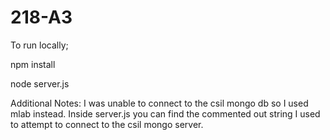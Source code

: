 # 218-A3
To run locally;

npm install

node server.js

Additional Notes:
I was unable to connect to the csil mongo db so I used mlab instead. Inside server.js you can find the commented out string I used to attempt to connect to the csil mongo server.
